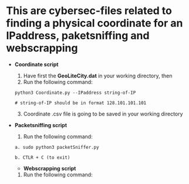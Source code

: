 # This are cybersec-files related to finding a physical coordinate for an IPaddress, paketsniffing and webscrapping

+ __Coordinate script__
  1. Have first the **GeoLiteCity.dat** in your working directory, then
  2. Run the following command:
  
  ```
  python3 Coordinate.py --IPaddress string-of-IP
  
  # string-of-IP should be in format 128.101.101.101
  ```
  3. Coordinate .csv file is going to be saved in your working directory
  
+ __Packetsniffing script__

  1. Run the following command:
  
  ```
  a. sudo python3 packetSniffer.py 
  
  b. CTLR + C (to exit)
  
  ```
  + __Webscrapping script__

  1. Run the following command:
  
  ```  python3 webscapping.py
  ```
